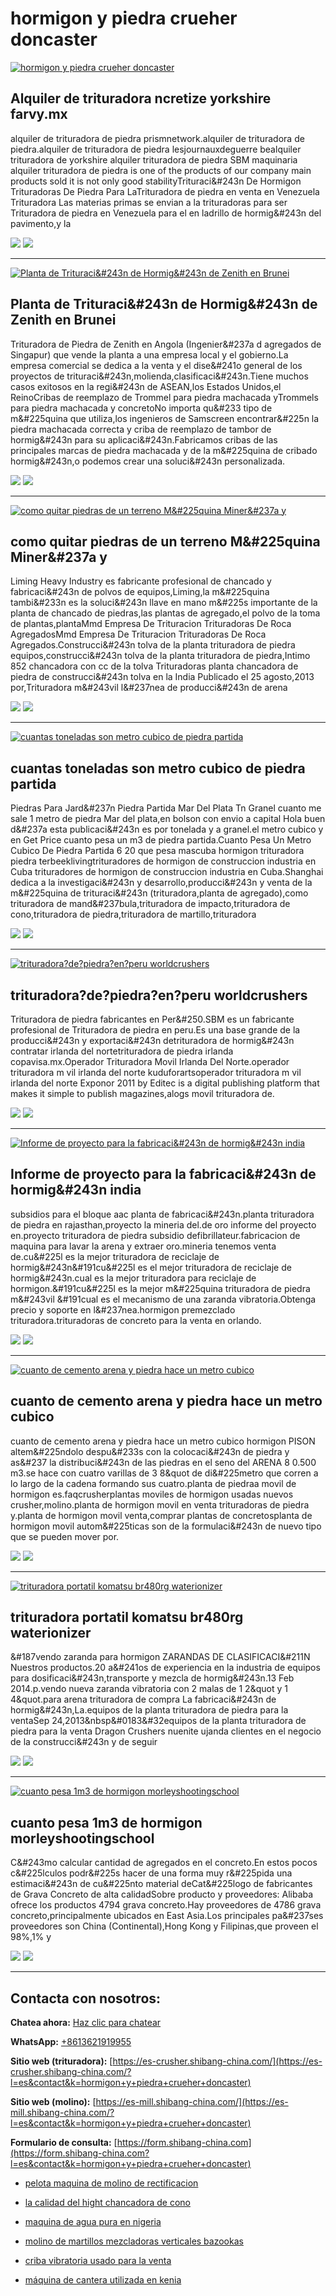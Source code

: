# hormigon y piedra crueher doncaster

<a href="https://swt.shibang-china.com/?l=es&img&k=hormigon+y+piedra+crueher+doncaster" target="_blank">![hormigon y piedra crueher doncaster](http://static.shibang-china.com/all-800x300/215.jpg)</a>

## Alquiler de trituradora ncretize yorkshire farvy.mx
alquiler de trituradora de piedra prismnetwork.alquiler de trituradora de piedra.alquiler de trituradora de piedra lesjournauxdeguerre bealquiler trituradora de yorkshire alquiler trituradora de piedra SBM maquinaria alquiler trituradora de piedra is one of the products of our company main products sold it is not only good stabilityTrituraci&#243n De Hormigon Trituradoras De Piedra Para LaTrituradora de piedra en venta en Venezuela Trituradora Las materias primas se envian a la trituradoras para ser Trituradora de piedra en Venezuela para el en ladrillo de hormig&#243n del pavimento,y la


<a href="https://whatsapp.shibangsoft.com/WhatsApp.php" target="_blank" title="WhatsApp">![](http://static.shibang-china.com/icon/whatsapp.png)</a> <a href="https://swt.shibang-china.com/?l=es&icon&k=hormigon+y+piedra+crueher+doncaster" target="_blank">![](http://static.shibang-china.com/icon/chat-es.png)</a>

---

<a href="https://swt.shibang-china.com/?l=es&img&k=hormigon+y+piedra+crueher+doncaster" target="_blank">![Planta de Trituraci&#243n de Hormig&#243n de Zenith en Brunei](http://static.shibang-china.com/all-800x300/237.jpg)</a>

## Planta de Trituraci&#243n de Hormig&#243n de Zenith en Brunei
Trituradora de Piedra de Zenith en Angola (Ingenier&#237a d agregados de Singapur) que vende la planta a una empresa local y el gobierno.La empresa comercial se dedica a la venta y el dise&#241o general de los proyectos de trituraci&#243n,molienda,clasificaci&#243n.Tiene muchos casos exitosos en la regi&#243n de ASEAN,los Estados Unidos,el ReinoCribas de reemplazo de Trommel para piedra machacada yTrommels para piedra machacada y concretoNo importa qu&#233 tipo de m&#225quina que utiliza,los ingenieros de Samscreen encontrar&#225n la piedra machacada correcta y criba de reemplazo de tambor de hormig&#243n para su aplicaci&#243n.Fabricamos cribas de las principales marcas de piedra machacada y de la m&#225quina de cribado hormig&#243n,o podemos crear una soluci&#243n personalizada.


<a href="https://whatsapp.shibangsoft.com/WhatsApp.php" target="_blank" title="WhatsApp">![](http://static.shibang-china.com/icon/whatsapp.png)</a> <a href="https://swt.shibang-china.com/?l=es&icon&k=hormigon+y+piedra+crueher+doncaster" target="_blank">![](http://static.shibang-china.com/icon/chat-es.png)</a>

---

<a href="https://swt.shibang-china.com/?l=es&img&k=hormigon+y+piedra+crueher+doncaster" target="_blank">![como quitar piedras de un terreno M&#225quina Miner&#237a y](http://static.shibang-china.com/all-800x300/711.jpg)</a>

## como quitar piedras de un terreno M&#225quina Miner&#237a y
Liming Heavy Industry es fabricante profesional de chancado y fabricaci&#243n de polvos de equipos,Liming,la m&#225quina tambi&#233n es la soluci&#243n llave en mano m&#225s importante de la planta de chancado de piedras,las plantas de agregado,el polvo de la toma de plantas,plantaMmd Empresa De Trituracion Trituradoras De Roca AgregadosMmd Empresa De Trituracion Trituradoras De Roca Agregados.Construcci&#243n tolva de la planta trituradora de piedra equipos,construcci&#243n tolva de la planta trituradora de piedra,Intimo 852 chancadora con cc de la tolva Trituradoras planta chancadora de piedra de construcci&#243n tolva en la India Publicado el 25 agosto,2013 por,Trituradora m&#243vil l&#237nea de producci&#243n de arena


<a href="https://whatsapp.shibangsoft.com/WhatsApp.php" target="_blank" title="WhatsApp">![](http://static.shibang-china.com/icon/whatsapp.png)</a> <a href="https://swt.shibang-china.com/?l=es&icon&k=hormigon+y+piedra+crueher+doncaster" target="_blank">![](http://static.shibang-china.com/icon/chat-es.png)</a>

---

<a href="https://swt.shibang-china.com/?l=es&img&k=hormigon+y+piedra+crueher+doncaster" target="_blank">![cuantas toneladas son metro cubico de piedra partida](http://static.shibang-china.com/all-800x300/260.jpg)</a>

## cuantas toneladas son metro cubico de piedra partida
Piedras Para Jard&#237n Piedra Partida Mar Del Plata Tn Granel cuanto me sale 1 metro de piedra Mar del plata,en bolson con envio a capital Hola buen d&#237a esta publicaci&#243n es por tonelada y a granel.el metro cubico y en Get Price cuanto pesa un m3 de piedra partida.Cuanto Pesa Un Metro Cubico De Piedra Partida 6 20 que pesa mascuba hormigon trituradora piedra terbeeklivingtrituradores de hormigon de construccion industria en Cuba trituradores de hormigon de construccion industria en Cuba.Shanghai dedica a la investigaci&#243n y desarrollo,producci&#243n y venta de la m&#225quina de trituraci&#243n (trituradora,planta de agregado),como trituradora de mand&#237bula,trituradora de impacto,trituradora de cono,trituradora de piedra,trituradora de martillo,trituradora


<a href="https://whatsapp.shibangsoft.com/WhatsApp.php" target="_blank" title="WhatsApp">![](http://static.shibang-china.com/icon/whatsapp.png)</a> <a href="https://swt.shibang-china.com/?l=es&icon&k=hormigon+y+piedra+crueher+doncaster" target="_blank">![](http://static.shibang-china.com/icon/chat-es.png)</a>

---

<a href="https://swt.shibang-china.com/?l=es&img&k=hormigon+y+piedra+crueher+doncaster" target="_blank">![trituradora?de?piedra?en?peru worldcrushers](http://static.shibang-china.com/all-800x300/391.jpg)</a>

## trituradora?de?piedra?en?peru worldcrushers
Trituradora de piedra fabricantes en Per&#250.SBM es un fabricante profesional de Trituradora de piedra en peru.Es una base grande de la producci&#243n y exportaci&#243n detrituradora de hormig&#243n contratar irlanda del nortetrituradora de piedra irlanda copavisa.mx.Operador Trituradora Movil Irlanda Del Norte.operador trituradora m vil irlanda del norte kuduforartsoperador trituradora m vil irlanda del norte Exponor 2011 by Editec is a digital publishing platform that makes it simple to publish magazines,alogs movil trituradora de.


<a href="https://whatsapp.shibangsoft.com/WhatsApp.php" target="_blank" title="WhatsApp">![](http://static.shibang-china.com/icon/whatsapp.png)</a> <a href="https://swt.shibang-china.com/?l=es&icon&k=hormigon+y+piedra+crueher+doncaster" target="_blank">![](http://static.shibang-china.com/icon/chat-es.png)</a>

---

<a href="https://swt.shibang-china.com/?l=es&img&k=hormigon+y+piedra+crueher+doncaster" target="_blank">![Informe de proyecto para la fabricaci&#243n de hormig&#243n india](http://static.shibang-china.com/all-800x300/1514.jpg)</a>

## Informe de proyecto para la fabricaci&#243n de hormig&#243n india
subsidios para el bloque aac planta de fabricaci&#243n.planta trituradora de piedra en rajasthan,proyecto la mineria del.de oro informe del proyecto en.proyecto trituradora de piedra subsidio defibrillateur.fabricacion de maquina para lavar la arena y extraer oro.mineria tenemos venta de.cu&#225l es la mejor trituradora de reciclaje de hormig&#243n&#191cu&#225l es el mejor trituradora de reciclaje de hormig&#243n.cual es la mejor trituradora para reciclaje de hormigon.&#191cu&#225l es la mejor m&#225quina trituradora de piedra m&#243vil &#191cual es el mecanismo de una zaranda vibratoria.Obtenga precio y soporte en l&#237nea.hormigon premezclado trituradora.trituradoras de concreto para la venta en orlando.


<a href="https://whatsapp.shibangsoft.com/WhatsApp.php" target="_blank" title="WhatsApp">![](http://static.shibang-china.com/icon/whatsapp.png)</a> <a href="https://swt.shibang-china.com/?l=es&icon&k=hormigon+y+piedra+crueher+doncaster" target="_blank">![](http://static.shibang-china.com/icon/chat-es.png)</a>

---

<a href="https://swt.shibang-china.com/?l=es&img&k=hormigon+y+piedra+crueher+doncaster" target="_blank">![cuanto de cemento arena y piedra hace un metro cubico](http://static.shibang-china.com/all-800x300/1010.jpg)</a>

## cuanto de cemento arena y piedra hace un metro cubico
cuanto de cemento arena y piedra hace un metro cubico hormigon PISON altem&#225ndolo despu&#233s con la colocaci&#243n de piedra y as&#237 la distribuci&#243n de las piedras en el seno del ARENA 8 0.500 m3.se hace con cuatro varillas de 3 8&quot de di&#225metro que corren a lo largo de la cadena formando sus cuatro.planta de piedraa movil de hormigon es.faqcrusherplantas moviles de hormigon usadas nuevos crusher,molino.planta de hormigon movil en venta trituradoras de piedra y.planta de hormigon movil venta,comprar plantas de concretosplanta de hormigon movil autom&#225ticas son de la formulaci&#243n de nuevo tipo que se pueden mover por.


<a href="https://whatsapp.shibangsoft.com/WhatsApp.php" target="_blank" title="WhatsApp">![](http://static.shibang-china.com/icon/whatsapp.png)</a> <a href="https://swt.shibang-china.com/?l=es&icon&k=hormigon+y+piedra+crueher+doncaster" target="_blank">![](http://static.shibang-china.com/icon/chat-es.png)</a>

---

<a href="https://swt.shibang-china.com/?l=es&img&k=hormigon+y+piedra+crueher+doncaster" target="_blank">![trituradora portatil komatsu br480rg waterionizer](http://static.shibang-china.com/all-800x300/1017.jpg)</a>

## trituradora portatil komatsu br480rg waterionizer
&#187vendo zaranda para hormigon ZARANDAS DE CLASIFICACI&#211N Nuestros productos.20 a&#241os de experiencia en la industria de equipos para dosificaci&#243n,transporte y mezcla de hormig&#243n.13 Feb 2014.p.vendo nueva zaranda vibratoria con 2 malas de 1 2&quot y 1 4&quot.para arena trituradora de compra La fabricaci&#243n de hormig&#243n,La.equipos de la planta trituradora de piedra para la ventaSep 24,2013&nbsp&#0183&#32equipos de la planta trituradora de piedra para la venta Dragon Crushers nuenite ujanda clientes en el negocio de la construcci&#243n y de seguir


<a href="https://whatsapp.shibangsoft.com/WhatsApp.php" target="_blank" title="WhatsApp">![](http://static.shibang-china.com/icon/whatsapp.png)</a> <a href="https://swt.shibang-china.com/?l=es&icon&k=hormigon+y+piedra+crueher+doncaster" target="_blank">![](http://static.shibang-china.com/icon/chat-es.png)</a>

---

<a href="https://swt.shibang-china.com/?l=es&img&k=hormigon+y+piedra+crueher+doncaster" target="_blank">![cuanto pesa 1m3 de hormigon morleyshootingschool](http://static.shibang-china.com/all-800x300/533.jpg)</a>

## cuanto pesa 1m3 de hormigon morleyshootingschool
C&#243mo calcular cantidad de agregados en el concreto.En estos pocos c&#225lculos podr&#225s hacer de una forma muy r&#225pida una estimaci&#243n de cu&#225nto material deCat&#225logo de fabricantes de Grava Concreto de alta calidadSobre producto y proveedores: Alibaba ofrece los productos 4794 grava concreto.Hay proveedores de 4786 grava concreto,principalmente ubicados en East Asia.Los principales pa&#237ses proveedores son China (Continental),Hong Kong y Filipinas,que proveen el 98%,1% y


<a href="https://whatsapp.shibangsoft.com/WhatsApp.php" target="_blank" title="WhatsApp">![](http://static.shibang-china.com/icon/whatsapp.png)</a> <a href="https://swt.shibang-china.com/?l=es&icon&k=hormigon+y+piedra+crueher+doncaster" target="_blank">![](http://static.shibang-china.com/icon/chat-es.png)</a>

---
## Contacta con nosotros:

**Chatea ahora:** [Haz clic para chatear](https://swt.shibang-china.com?l=es&contact&k=hormigon+y+piedra+crueher+doncaster)

**WhatsApp:**  [+8613621919955](https://whatsapp.shibangsoft.com/WhatsApp.php)

**Sitio web (trituradora):** [https://es-crusher.shibang-china.com/](https://es-crusher.shibang-china.com/?l=es&contact&k=hormigon+y+piedra+crueher+doncaster)

**Sitio web (molino):** [https://es-mill.shibang-china.com/](https://es-mill.shibang-china.com/?l=es&contact&k=hormigon+y+piedra+crueher+doncaster)

**Formulario de consulta:** [https://form.shibang-china.com](https://form.shibang-china.com?l=es&contact&k=hormigon+y+piedra+crueher+doncaster)

* [pelota maquina de molino de rectificacion](../95/pelota%20maquina%20de%20molino%20de%20rectificacion.md)

* [la calidad del hight chancadora de cono](../88/la%20calidad%20del%20hight%20chancadora%20de%20cono.md)

* [maquina de agua pura en nigeria](../83/maquina%20de%20agua%20pura%20en%20nigeria.md)

* [molino de martillos mezcladoras verticales bazookas](../90/molino%20de%20martillos%20mezcladoras%20verticales%20bazookas.md)

* [criba vibratoria usado para la venta](../83/criba%20vibratoria%20usado%20para%20la%20venta.md)

* [máquina de cantera utilizada en kenia](../86/m%C3%A1quina%20de%20cantera%20utilizada%20en%20kenia.md)